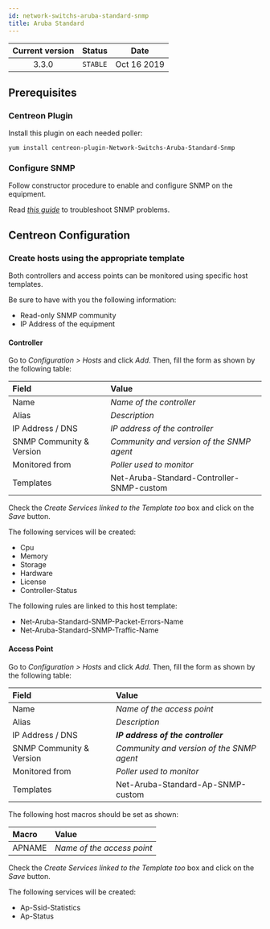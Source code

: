 ```yaml
---
id: network-switchs-aruba-standard-snmp
title: Aruba Standard
---
```


| Current version | Status | Date |
| :-: | :-: | :-: |
| 3.3.0 | `STABLE` | Oct 16 2019 |

## Prerequisites

### Centreon Plugin

Install this plugin on each needed poller:

``` shell
yum install centreon-plugin-Network-Switchs-Aruba-Standard-Snmp
```

### Configure SNMP

Follow constructor procedure to enable and configure SNMP on the equipment.

Read *[this
guide](https://documentation.centreon.com/docs/centreon-plugins/en/latest/user/guide.html#snmp)*
to troubleshoot SNMP problems.

## Centreon Configuration

### Create hosts using the appropriate template

Both controllers and access points can be monitored using specific host
templates.

Be sure to have with you the following information:

  - Read-only SNMP community
  - IP Address of the equipment

#### Controller

Go to *Configuration \> Hosts* and click *Add*. Then, fill the form as shown by
the following table:

| Field                    | Value                                     |
| :----------------------- | :---------------------------------------- |
| Name                     | *Name of the controller*                  |
| Alias                    | *Description*                             |
| IP Address / DNS         | *IP address of the controller*            |
| SNMP Community & Version | *Community and version of the SNMP agent* |
| Monitored from           | *Poller used to monitor*                  |
| Templates                | Net-Aruba-Standard-Controller-SNMP-custom |

Check the *Create Services linked to the Template too* box and click on the
*Save* button.

The following services will be created:

  - Cpu
  - Memory
  - Storage
  - Hardware
  - License
  - Controller-Status

The following rules are linked to this host template:

  - Net-Aruba-Standard-SNMP-Packet-Errors-Name
  - Net-Aruba-Standard-SNMP-Traffic-Name

#### Access Point

Go to *Configuration \> Hosts* and click *Add*. Then, fill the form as shown by
the following table:

| Field                    | Value                                     |
| :----------------------- | :---------------------------------------- |
| Name                     | *Name of the access point*                |
| Alias                    | *Description*                             |
| IP Address / DNS         | ***IP address of the controller***        |
| SNMP Community & Version | *Community and version of the SNMP agent* |
| Monitored from           | *Poller used to monitor*                  |
| Templates                | Net-Aruba-Standard-Ap-SNMP-custom         |

The following host macros should be set as shown:

| Macro  | Value                      |
| :----- | :------------------------- |
| APNAME | *Name of the access point* |

Check the *Create Services linked to the Template too* box and click on the
*Save* button.

The following services will be created:

  - Ap-Ssid-Statistics
  - Ap-Status

